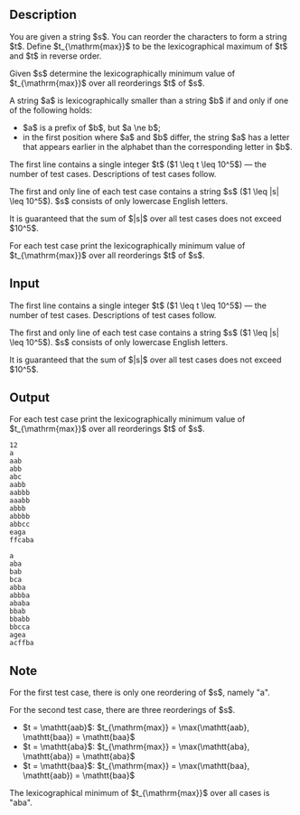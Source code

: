 ## Description

<div><p>You are given a string $s$. You can reorder the characters to form a string $t$. Define $t_{\mathrm{max}}$ to be the lexicographical maximum of $t$ and $t$ in reverse order.</p><p>Given $s$ determine the lexicographically minimum value of $t_{\mathrm{max}}$ over all reorderings $t$ of $s$.</p><p>A string $a$ is lexicographically smaller than a string $b$ if and only if one of the following holds: </p><ul> <li> $a$ is a prefix of $b$, but $a \ne b$; </li><li> in the first position where $a$ and $b$ differ, the string $a$ has a letter that appears earlier in the alphabet than the corresponding letter in $b$. </li></ul></div><div class="input-specification"><p>The first line contains a single integer $t$ ($1 \leq t \leq 10^5$) — the number of test cases. Descriptions of test cases follow.</p><p>The first and only line of each test case contains a string $s$ ($1 \leq |s| \leq 10^5$). $s$ consists of only lowercase English letters. </p><p>It is guaranteed that the sum of $|s|$ over all test cases does not exceed $10^5$.</p></div><div class="output-specification"><p>For each test case print the lexicographically minimum value of $t_{\mathrm{max}}$ over all reorderings $t$ of $s$. </p></div>

## Input

<p>The first line contains a single integer $t$ ($1 \leq t \leq 10^5$) — the number of test cases. Descriptions of test cases follow.</p><p>The first and only line of each test case contains a string $s$ ($1 \leq |s| \leq 10^5$). $s$ consists of only lowercase English letters. </p><p>It is guaranteed that the sum of $|s|$ over all test cases does not exceed $10^5$.</p>

## Output

<p>For each test case print the lexicographically minimum value of $t_{\mathrm{max}}$ over all reorderings $t$ of $s$. </p>





```input1|2,4,6,8,10,12
12
a
aab
abb
abc
aabb
aabbb
aaabb
abbb
abbbb
abbcc
eaga
ffcaba
```




```output1
a
aba
bab
bca
abba
abbba
ababa
bbab
bbabb
bbcca
agea
acffba
```



## Note

<p>For the first test case, there is only one reordering of $s$, namely "<span class="tex-font-style-tt">a</span>".</p><p>For the second test case, there are three reorderings of $s$.</p><ul> <li> $t = \mathtt{aab}$: $t_{\mathrm{max}} = \max(\mathtt{aab}, \mathtt{baa}) = \mathtt{baa}$ </li><li> $t = \mathtt{aba}$: $t_{\mathrm{max}} = \max(\mathtt{aba}, \mathtt{aba}) = \mathtt{aba}$ </li><li> $t = \mathtt{baa}$: $t_{\mathrm{max}} = \max(\mathtt{baa}, \mathtt{aab}) = \mathtt{baa}$ </li></ul><p>The lexicographical minimum of $t_{\mathrm{max}}$ over all cases is "<span class="tex-font-style-tt">aba</span>". </p>
